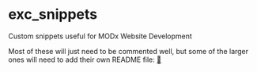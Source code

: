 # exc_snippets

Custom snippets useful for MODx Website Development

Most of these will just need to be commented well, but some of the larger ones will need to add their own README file: [:page_facing_up:](https://help.github.com/en/github/writing-on-github/basic-writing-and-formatting-syntax)
